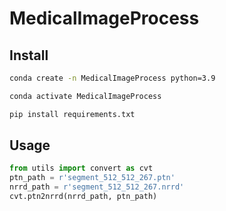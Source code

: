 # MedicalImageProcess
## Install
```bash
conda create -n MedicalImageProcess python=3.9
```
```bash
conda activate MedicalImageProcess
```
```bash
pip install requirements.txt
```
## Usage
```python
from utils import convert as cvt
ptn_path = r'segment_512_512_267.ptn'
nrrd_path = r'segment_512_512_267.nrrd'
cvt.ptn2nrrd(nrrd_path, ptn_path)
```